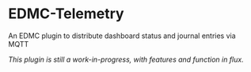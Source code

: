 # EDMC-Telemetry
An EDMC plugin to distribute dashboard status and journal entries via MQTT

_This plugin is still a work-in-progress, with features and function in flux._

